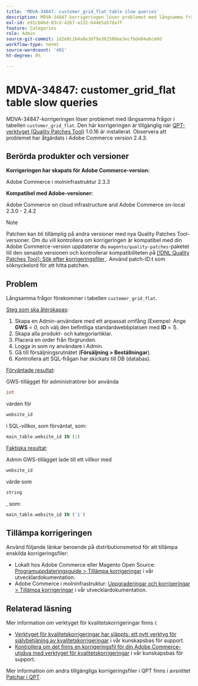 ```yaml
---
title: 'MDVA-34847: customer_grid_flat table slow queries'
description: MDVA-34847-korrigeringen löser problemet med långsamma frågor i tabellen "customer_grid_flat". Den här korrigeringen är tillgänglig när [QPT-verktyget (Quality Patches Tool)](/help/announcements/adobe-commerce-announcements/magento-quality-patches-released-new-tool-to-self-serve-quality-patches.md) 1.0.16 är installerat. Observera att problemet har åtgärdats i Adobe Commerce version 2.4.3.
exl-id: e91cb86d-83cd-4267-a132-64465a57da7f
feature: Categories
role: Admin
source-git-commit: 1d2e0c1b4a8e3d79a362500ee3ec7bde84a6ce0d
workflow-type: tm+mt
source-wordcount: '401'
ht-degree: 0%

---
```


# MDVA-34847: customer_grid_flat table slow queries

MDVA-34847-korrigeringen löser problemet med långsamma frågor i tabellen `customer_grid_flat`. Den här korrigeringen är tillgänglig när [QPT-verktyget (Quality Patches Tool)](/help/announcements/adobe-commerce-announcements/magento-quality-patches-released-new-tool-to-self-serve-quality-patches.md) 1.0.16 är installerat. Observera att problemet har åtgärdats i Adobe Commerce version 2.4.3.

## Berörda produkter och versioner

**Korrigeringen har skapats för Adobe Commerce-version:**

Adobe Commerce i molninfrastruktur 2.3.3

**Kompatibel med Adobe-versioner:**

Adobe Commerce on cloud infrastructure and Adobe Commerce on-local 2.3.0 - 2.4.2

>[!NOTE]
>
>Patchen kan bli tillämplig på andra versioner med nya Quality Patches Tool-versioner. Om du vill kontrollera om korrigeringen är kompatibel med din Adobe Commerce-version uppdaterar du `magento/quality-patches`-paketet till den senaste versionen och kontrollerar kompatibiliteten på [[!DNL Quality Patches Tool]: Sök efter korrigeringsfiler ](https://devdocs.magento.com/quality-patches/tool.html#patch-grid). Använd patch-ID:t som söknyckelord för att hitta patchen.

## Problem

Långsamma frågor förekommer i tabellen `customer_grid_flat`.

<u>Steg som ska återskapas</u>:

1. Skapa en Admin-användare med ett anpassat omfång (Exempel: Ange **GWS** = *0,* och välj den befintliga standardwebbplatsen med **ID** = *1*).
1. Skapa alla produkt- och kategoriartiklar.
1. Placera en order från förgrunden.
1. Logga in som ny användare i Admin.
1. Gå till försäljningsrutnätet (**Försäljning > Beställningar**).
1. Kontrollera att SQL-frågan har skickats till DB (databas).

<u>Förväntade resultat</u>:

GWS-tillägget för administratörer bör använda

```sql
int
```

värden för

```sql
website_id
```

i SQL-villkor, som förväntat, som:

```sql
main_table.website_id IN (1)
```

<u>Faktiska resultat</u>:

Admin GWS-tillägget lade till ett villkor med

```sql
website_id
```

värde som

```sql
string
```

, som:

```sql
main_table.website_id IN ('1')
```

## Tillämpa korrigeringen

Använd följande länkar beroende på distributionsmetod för att tillämpa enskilda korrigeringsfiler:

* Lokalt hos Adobe Commerce eller Magento Open Source: [Programuppdateringsguide > Tillämpa korrigeringar](https://devdocs.magento.com/guides/v2.4/comp-mgr/patching/mqp.html) i vår utvecklardokumentation.
* Adobe Commerce i molninfrastruktur: [Uppgraderingar och korrigeringar > Tillämpa korrigeringar](https://devdocs.magento.com/cloud/project/project-patch.html) i vår utvecklardokumentation.

## Relaterad läsning

Mer information om verktyget för kvalitetskorrigeringar finns i:

* [Verktyget för kvalitetskorrigeringar har släppts: ett nytt verktyg för självbetjäning av kvalitetskorrigeringar](/help/announcements/adobe-commerce-announcements/magento-quality-patches-released-new-tool-to-self-serve-quality-patches.md) i vår kunskapsbas för support.
* [Kontrollera om det finns en korrigeringsfil för din Adobe Commerce-utgåva med verktyget för kvalitetskorrigeringar](/help/support-tools/patches-available-in-qpt-tool/check-patch-for-magento-issue-with-magento-quality-patches.md) i vår kunskapsbas för support.

Mer information om andra tillgängliga korrigeringsfiler i QPT finns i avsnittet [Patchar i QPT](https://support.magento.com/hc/en-us/sections/360010506631-Patches-available-in-QPT-tool-).
